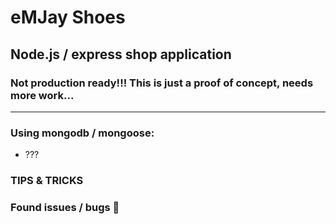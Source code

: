 # eMJay Shoes

## Node.js / express shop application

### Not production ready!!! This is just a proof of concept, needs more work...

---

### Using mongodb / mongoose:

-   ???

### TIPS & TRICKS

### Found issues / bugs 🐛

